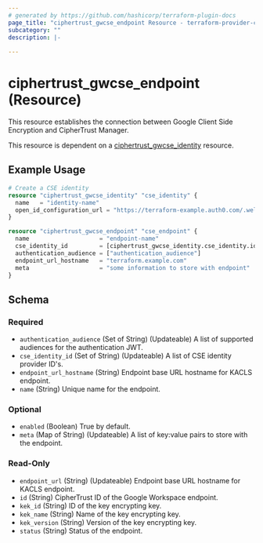 ```yaml
---
# generated by https://github.com/hashicorp/terraform-plugin-docs
page_title: "ciphertrust_gwcse_endpoint Resource - terraform-provider-ciphertrust"
subcategory: ""
description: |-
  
---
```


# ciphertrust_gwcse_endpoint (Resource)

This resource establishes the connection between Google Client Side Encryption and CipherTrust Manager.

This resource is dependent on a [ciphertrust_gwcse_identity](https://registry.terraform.io/providers/ThalesGroup/ciphertrust/latest/docs/resources/ciphertrust_gwcse_identity) resource.


## Example Usage

```terraform
# Create a CSE identity
resource "ciphertrust_gwcse_identity" "cse_identity" {
  name   = "identity-name"
  open_id_configuration_url = "https://terraform-example.auth0.com/.well-known/openid-configuration"
}

resource "ciphertrust_gwcse_endpoint" "cse_endpoint" {
  name                    = "endpoint-name"
  cse_identity_id         = [ciphertrust_gwcse_identity.cse_identity.id]
  authentication_audience = ["authentication_audience"]
  endpoint_url_hostname   = "terraform.example.com"
  meta                    = "some information to store with endpoint"
}
```

<!-- schema generated by tfplugindocs -->
## Schema

### Required

- `authentication_audience` (Set of String) (Updateable) A list of supported audiences for the authentication JWT.
- `cse_identity_id` (Set of String) (Updateable) A list of CSE identity provider ID's.
- `endpoint_url_hostname` (String) Endpoint base URL hostname for KACLS endpoint.
- `name` (String) Unique name for the endpoint.

### Optional

- `enabled` (Boolean) True by default.
- `meta` (Map of String) (Updateable) A list of key:value pairs to store with the endpoint.

### Read-Only

- `endpoint_url` (String) (Updateable) Endpoint base URL hostname for KACLS endpoint.
- `id` (String) CipherTrust ID of the Google Workspace endpoint.
- `kek_id` (String) ID of the key encrypting key.
- `kek_name` (String) Name of the key encrypting key.
- `kek_version` (String) Version of the key encrypting key.
- `status` (String) Status of the endpoint.



